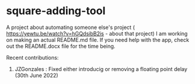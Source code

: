 # square-adding-tool
A project about automating someone else's project ( https://yewtu.be/watch?v=hGQdsibB2is - about that project)
I am working on making an actual README.md file. If you need help with the app, check out the README.docx file for the time being.

Recent contributions:
1) JZGonzales : Fixed either introducig or removing a floating point delay (30th June 2022)
